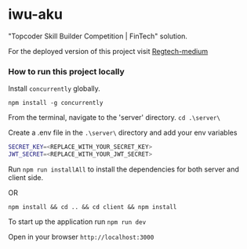 # iwu-aku
"Topcoder Skill Builder Competition | FinTech" solution. 

For the deployed version of this project visit [Regtech-medium](https://regtech-meduim.herokuapp.com/)

### How to run this project locally

Install `concurrently` globally.

`npm install -g concurrently`

From the terminal, navigate to the 'server' directory.
`cd .\server\`

Create a .env file in the `.\server\` directory and add your env variables
```bash
SECRET_KEY=<REPLACE_WITH_YOUR_SECRET_KEY>
JWT_SECRET=<REPLACE_WITH_YOUR_JWT_SECRET>
```

Run `npm run installAll` to install the dependencies for both server and client side.

OR

`npm install && cd .. && cd client && npm install`

To start up the application run `npm run dev`

Open in your browser `http://localhost:3000`